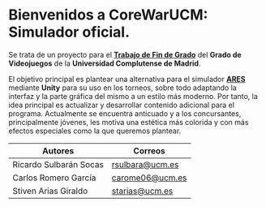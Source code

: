 # Bienvenidos a **CoreWarUCM: Simulador oficial**.

Se trata de un proyecto para el [**Trabajo de Fin de Grado**](https://informatica.ucm.es/tfgs-2021-2022) del **Grado de Videojuegos** de la **Universidad Complutense de Madrid**.

El objetivo principal es plantear una alternativa para el simulador [**ARES**](https://corewar.co.uk/ares.htm) mediante **Unity** para su uso en los torneos, sobre todo adaptando la interfaz y la parte gráfica del mismo a un estilo más moderno. Por tanto, la idea principal es actualizar y desarrollar contenido adicional para el programa. Actualmente se encuentra anticuado y a los concursantes, principalmente jóvenes, les motiva una estética más colorida y con más efectos especiales como la que queremos plantear.

|Autores|Correos|
|-|-|
|Ricardo Sulbarán Socas| rsulbara@ucm.es|
|Carlos Romero García| carome06@ucm.es|
|Stiven Arias Giraldo| starias@ucm.es|